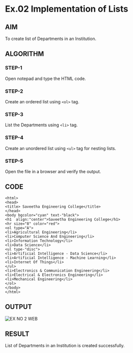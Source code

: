 # Ex.02 Implementation of Lists
## AIM
  To create list of Departments in an Institution.

## ALGORITHM
### STEP-1
  Open notepad and type the HTML code.

### STEP-2
  Create an ordered list using ```<ol>``` tag.

### STEP-3
  List the Departments using ```<li>``` tag.

### STEP-4
  Create an unordered list using ```<ul>``` tag for nesting lists.

### STEP-5
  Open the file in a browser and verify the output.
  
## CODE
```
<html>
<head>
<title> Saveetha Engineering College</title>
</head>
<body bgcolor="cyan" text-"black">
<h1  align:"center">Saveetha Engineering College</h1>
<hr size="8" color="red">
<ol type="A">
<li>Agricultural Engineering</li>
<li>Computer Science And Engineering</li>
<li>Information Technology</li>
<li>Data Science</li>
<ul type-"disc">
<li>Artificial Intelligence - Data Science</li>
<li>Artificial Intelligence - Machine Learning</li>
<li>Internet Of Things</li>
</ul>
<li>Electronics & Communication Engineering</li>
<li>Electrical & Electronics Engineering</li>
<li>Mechanical Engineering</li>
</ol>
</body>
</html>
```
## OUTPUT
![EX NO 2 WEB](https://user-images.githubusercontent.com/127816726/229268201-2baf1805-2427-4732-b7d5-5645921b148c.png)



## RESULT
  List of Departments in an Institution is created successfully.
